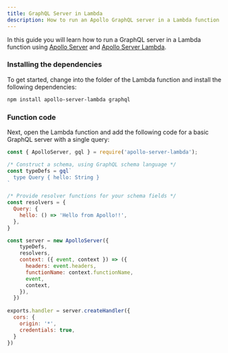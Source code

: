 ```yaml
---
title: GraphQL Server in Lambda
description: How to run an Apollo GraphQL server in a Lambda function
---
```


In this guide you will learn how to run a GraphQL server in a Lambda function using [Apollo Server](https://www.apollographql.com/docs/) and [Apollo Server Lambda](https://github.com/apollographql/apollo-server/tree/master/packages/apollo-server-lambda).

### Installing the dependencies

To get started, change into the folder of the Lambda function and install the following dependencies:

```sh
npm install apollo-server-lambda graphql
```

### Function code

Next, open the Lambda function and add the following code for a basic GraphQL server with a single query:

```javascript
const { ApolloServer, gql } = require('apollo-server-lambda');

/* Construct a schema, using GraphQL schema language */
const typeDefs = gql`
  type Query { hello: String }
`

/* Provide resolver functions for your schema fields */
const resolvers = {
  Query: {
    hello: () => 'Hello from Apollo!!',
  },
}

const server = new ApolloServer({
    typeDefs,
    resolvers,
    context: ({ event, context }) => ({
      headers: event.headers,
      functionName: context.functionName,
      event,
      context,
    }),
  })
  
exports.handler = server.createHandler({
  cors: {
    origin: '*',
    credentials: true,
  }
})
```